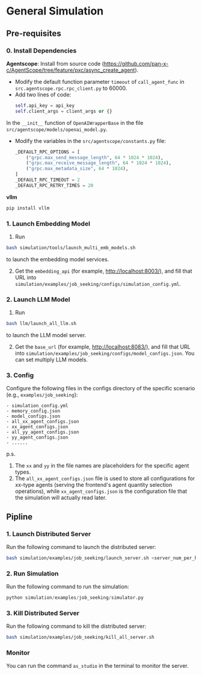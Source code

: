 # General Simulation
## Pre-requisites
### 0. Install Dependencies
**Agentscope**:
Install from source code (https://github.com/pan-x-c/AgentScope/tree/feature/pxc/async_create_agent). 
    
- Modify the default function parameter `timeout` of `call_agent_func` in `src.agentscope.rpc.rpc_client.py` to 60000.
- Add two lines of code:
    ```python
    self.api_key = api_key
    self.client_args = client_args or {}
    ```
In the ``__init__`` function of `OpenAIWrapperBase` in the file `src/agentscope/models/openai_model.py`.
- Modify the variables in the `src/agentscope/constants.py` file:
    ```python
    _DEFAULT_RPC_OPTIONS = [
        ("grpc.max_send_message_length", 64 * 1024 * 1024),
        ("grpc.max_receive_message_length", 64 * 1024 * 1024),
        ("grpc.max_metadata_size", 64 * 1024),
    ]
    _DEFAULT_RPC_TIMEOUT = 2
    _DEFAULT_RPC_RETRY_TIMES = 20
    ```

**vllm**
```bash
pip install vllm
```


### 1. Launch Embedding Model
1. Run 
```bash
bash simulation/tools/launch_multi_emb_models.sh
```
to launch the embedding model services.

2. Get the `embedding_api` (for example, [http://localhost:8003/](http://localhost:8003/)), and fill that URL into `simulation/examples/job_seeking/configs/simulation_config.yml`.

### 2. Launch LLM Model
1. Run 
```bash
bash llm/launch_all_llm.sh
```
to launch the LLM model server.

2. Get the `base_url` (for example, [http://localhost:8083/](http://localhost:8083/v1)), and fill that URL into `simulation/examples/job_seeking/configs/model_configs.json`. You can set multiply LLM models.

### 3. Config
Configure the following files in the configs directory of the specific scenario (e.g., `examples/job_seeking`):

    - simulation_config.yml
    - memory_config.json
    - model_configs.json
    - all_xx_agent_configs.json
    - xx_agent_configs.json
    - all_yy_agent_configs.json
    - yy_agent_configs.json
    - ......

p.s. 
1. The `xx` and `yy` in the file names are placeholders for the specific agent types.
2. The `all_xx_agent_configs.json` file is used to store all configurations for xx-type agents (serving the frontend's agent quantity selection operations), while `xx_agent_configs.json` is the configuration file that the simulation will actually read later.

## Pipline
### 1. Launch Distributed Server
Run the following command to launch the distributed server:
```bash
bash simulation/examples/job_seeking/launch_server.sh <server_num_per_host> <base_port>
```

### 2. Run Simulation
Run the following command to run the simulation:
```python
python simulation/examples/job_seeking/simulator.py
```

### 3. Kill Distributed Server
Run the following command to kill the distributed server:
```bash
bash simulation/examples/job_seeking/kill_all_server.sh
```


### Monitor
You can run the command `as_studio` in the terminal to monitor the server.